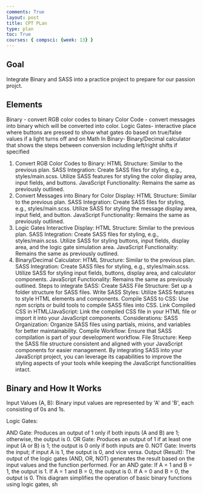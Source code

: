 ```yaml
---
comments: True
layout: post
title: CPT PLan
type: plan
toc: True
courses: { compsci: {week: 13} }
---
```

## Goal
Integrate Binary and SASS into a practice project to prepare for our passion projct.
## Elements
Binary - convert RGB color codes to binary 
Color Code - convert messages into binary which will be converted into color.
Logic Gates- interactive place where buttons are pressed to show what gates do based on true/false values if a light turns off and on
Math In Binary-  Binary/Decimal calculator that shows the steps between conversion including left/right shifts if specified

1. Convert RGB Color Codes to Binary:
HTML Structure: Similar to the previous plan.
SASS Integration:
Create SASS files for styling, e.g., styles/main.scss.
Utilize SASS features for styling the color display area, input fields, and buttons.
JavaScript Functionality: Remains the same as previously outlined.
2. Convert Messages into Binary for Color Display:
HTML Structure: Similar to the previous plan.
SASS Integration:
Create SASS files for styling, e.g., styles/main.scss.
Utilize SASS for styling the message display area, input field, and button.
JavaScript Functionality: Remains the same as previously outlined.
3. Logic Gates Interactive Display:
HTML Structure: Similar to the previous plan.
SASS Integration:
Create SASS files for styling, e.g., styles/main.scss.
Utilize SASS for styling buttons, input fields, display area, and the logic gate simulation area.
JavaScript Functionality: Remains the same as previously outlined.
4. Binary/Decimal Calculator:
HTML Structure: Similar to the previous plan.
SASS Integration:
Create SASS files for styling, e.g., styles/main.scss.
Utilize SASS for styling input fields, buttons, display area, and calculator components.
JavaScript Functionality: Remains the same as previously outlined.
Steps to integrate SASS:
Create SASS File Structure: Set up a folder structure for SASS files.
Write SASS Styles: Utilize SASS features to style HTML elements and components.
Compile SASS to CSS: Use npm scripts or build tools to compile SASS files into CSS.
Link Compiled CSS in HTML/JavaScript: Link the compiled CSS file in your HTML file or import it into your JavaScript components.
Considerations:
SASS Organization: Organize SASS files using partials, mixins, and variables for better maintainability.
Compile Workflow: Ensure that SASS compilation is part of your development workflow.
File Structure: Keep the SASS file structure consistent and aligned with your JavaScript components for easier management.
By integrating SASS into your JavaScript project, you can leverage its capabilities to improve the styling aspects of your tools while keeping the JavaScript functionalities intact.

## Binary and How It Works
Input Values (A, B): Binary input values are represented by 'A' and 'B', each consisting of 0s and 1s.

Logic Gates:

AND Gate: Produces an output of 1 only if both inputs (A and B) are 1; otherwise, the output is 0.
OR Gate: Produces an output of 1 if at least one input (A or B) is 1; the output is 0 only if both inputs are 0.
NOT Gate: Inverts the input; if input A is 1, the output is 0, and vice versa.
Output (Result): The output of the logic gates (AND, OR, NOT) generates the result based on the input values and the function performed.
For an AND gate:
If A = 1 and B = 1, the output is 1.
If A = 1 and B = 0, the output is 0.
If A = 0 and B = 0, the output is 0.
This diagram simplifies the operation of basic binary functions using logic gates, sh

